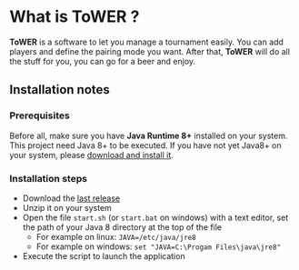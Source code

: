 # What is ToWER ?

**ToWER** is a software to let you manage a tournament easily. You can add players and define the pairing mode you want. After that, **ToWER** will do all the stuff for you, you can go for a beer and enjoy. 

## Installation notes

### Prerequisites
Before all, make sure you have **Java Runtime 8+** installed on your system. This project need Java 8+ to be executed. If you have not yet Java8+ on your system, please [download and install it](http://www.oracle.com/technetwork/java/javase/downloads/jre8-downloads-3848532.html). 
 
### Installation steps 
* Download the [last release](https://github.com/u2032/ToWER/releases)
* Unzip it on your system
* Open the file `start.sh` (or `start.bat` on windows) with a text editor, set the path of your Java 8 directory at the top of the file
  * For example on linux: `JAVA=/etc/java/jre8`
  * For example on windows: `set "JAVA=C:\Progam Files\java\jre8"`
* Execute the script to launch the application